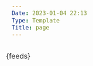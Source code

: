 ```yaml
---
Date: 2023-01-04 22:13
Type: Template 
Title: page
---
```


<!DOCTYPE html>
<html lang="en">
  <head>
    {feeds}
    <title>{weblog-title}{separator}{post-title}</title>
    <meta charset="utf-8" />
    <meta name="viewport" content="width=device-width, initial-scale=1" />
    <style>
      @import url("https://static.omg.lol/type/font-honey.css");
      @import url("https://static.omg.lol/type/font-lato-regular.css");
      @import url("https://static.omg.lol/type/font-lato-bold.css");
      @import url("https://static.omg.lol/type/font-lato-italic.css");
      @import url("https://static.omg.lol/type/font-md-io.css");
      @import url("https://static.omg.lol/type/fontawesome-free/css/all.css");

      :root {
        --foreground: #4c4f69;
        --background: #eff1f5;
        --link: #8839ef;
        --accent: #6c6f85;
        --subtext: #5c5f77;
        --searchbox: #dce0e8;
        --tag: #8839ef;
        --codebg: #dce0e8;
        --codetext: #5c5f77;
        --searchboxtext: #4c4f69;
      }

      img {
        border-radius: 1%; 
        display: block;
      }

      @media (prefers-color-scheme: dark) {
        :root {
          --foreground: #cdd6f4;
          --background: #1e1e2e;
          --link: #cba6f7;
          --accent: #a6adc8;
          --subtext: #bac2de;
          --searchbox: #bac2de;
          --tag: #cba6f7;
          --codebg: #11111b;
          --codetext: #bac2de;
          --searchboxtext: #4c4f69;
 
        }
      }

      * {
        box-sizing: border-box;
      }

      body {
        font-family: "Lato", sans-serif;
        font-size: 120%;
        color: var(--foreground);
        background: var(--background);
      }

      header nav ul {
        list-style-type: none;
        margin: 0;
        padding: 0;
      }

      header nav li {
        display: inline-block;
      }

      header nav li a {
        display: block;
        text-decoration: none;
        margin-right: 1em;
      }
      article blockquote {
        font-style: italic;
        border-left: 3px solid var(--link);
        margin-left: 0;
        margin-right: 0;
        padding-left: 1.5rem;
        color: var(--accent);
      }
      h1,
      h2,
      h3,
      h4,
      h5,
      h6 {
        font-family: "VC Honey Deck", serif;
        margin: 1rem 0;
        color: var(--subtext);
      }

      p,
      li {
        line-height: 160%;
      }

      header,
      main,
      footer {
        max-width: 60em;
        margin: 2em auto;
        padding: 0 1em;
      }

      header {
        margin-top: 4em;
      }

      footer p {
        margin-top: 5em;
        font-size: 90%;
        text-align: center;
      }

      a:link {
        color: var(--link);
      }
      a:visited {
        color: var(--link);
      }
      a:hover {
        color: var(--link);
      }
      a:active {
        color: var(--link);
      }

      .post-info,
      .post-tags {
        font-size: 85%;
        color: var(--accent);
        text-align: right;
      }

      .post-info i:nth-child(2) {
        margin-left: 0.75em;
      }

      .tag {
        background: var(--tag);
        color: var(--background) !important;
        padding: 0.3em 0.4em;
        margin: 0.8em 0 0 0.4em;
        border-radius: 0.5em;
        text-decoration: none;
        display: inline-block;
      }

      hr {
        border: 0;
        height: 1px;
        background: #333;
        margin: 2em 0;
      }

      code {
        padding: 0.2em 0.3em;
        border: 1px solid var(--accent);
        white-space: pre-wrap;
        word-wrap: break-word;
      }

      pre,
      code {
        font-family: "MD IO 0.4";
        font-size: 90%;
      }

      pre code {
        background: var(--codebg);
        color: var(--codetxt);
        display: inline-block;
        padding: 1em;
        white-space: pre-wrap;
        word-wrap: break-word;
      }

      img {
        max-width: 100%;
      }

      table {
        border-collapse: collapse;
      }

      td,
      th {
        padding: 0.75em;
        text-align: left;
        border: 1px solid var(--accent);
      }

      .weblog-title a {
        text-decoration: none;
        color: var(--foreground);
      }

      a:hover,
      a:active {
        color: var(--text);
        text-decoration: #bac2de;
      }
      h3.recent:before {
        content: "\f277";
        font: var(--fa-font-solid);
        margin-right: 0.5rem;
      }

      h3.search:before {
        content: "\f002";
        font: var(--fa-font-solid);
        margin-right: 0.5rem;
      }

      h3.more:before {
        content: "\f005";
        font: var(--fa-font-solid);
        margin-right: 0.5rem;
      }

      footer a {
        text-decoration: none;
      }
      form {
        display: flex;
        align-items: center;
      }

      input[type="text"] {
        margin-top: 0.5rem;
        border: 1px solid var(--searchbox);
        border-radius: 5px;
        padding: 0 10px;
        width: 265px;
        height: 30px;
        background-color: var(--searchbox);
        color: var(--searchboxtext);
        onchange: submit();
      }

      article blockquote {
        border-left: 3px solid var(--accent);
        padding-left: 1rem;
        color: var(--subtext);
        font-style: italic;
      }
    </style>
  </head>
  <body>
    <header>
      <h1 class="weblog-title"><a href="/">{weblog-title}</a></h1>
      {navigation}
      <nav></nav>
    </header>

    <main>
      <article>
        {body}
      </article>
      
      <hr/>

      <h3 class="recent">Recent posts</h3>

      {recent-posts}
      
      <h3 class="more">More</h3>

<ul>
	<li><a href="/archive">archive</a></li>
	<li><a href="/random">random post</a></li>
</ul>
      <h3 class="search">Search posts</h3>
      <form action="/?" method="get">
        <label for="search"></label>
        <input type="text" name="search"/>
      </form>
    </main>
    <footer>
      <p>
        Made w/ <a href="https://weblog.lol">weblog.lol</a>
      </p>
    </footer>
  </body>
</html>